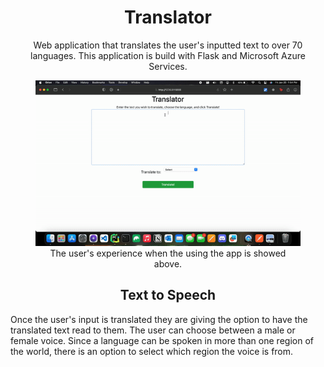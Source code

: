 <h1 align="center">Translator</h1>

<p align="center">
    Web application that translates the user's inputted text to over 70 languages. This application is build with 
    Flask and Microsoft Azure Services. 
</p>

<figure style="text-align: center">
    <img src="static/images/Translator.gif" alt="GIF" width="600">
    <figcaption>
        The user's experience when the using the app is showed above.
    </figcaption>
</figure>

<h2 align="center">Text to Speech</h2>
<p>
    Once the user's input is translated they are giving the option to have the 
    translated text read to them. The user can choose between a male or female voice. Since a language can be spoken 
    in more than one region of the world, there is an option to select which region the voice is from.
</p>


